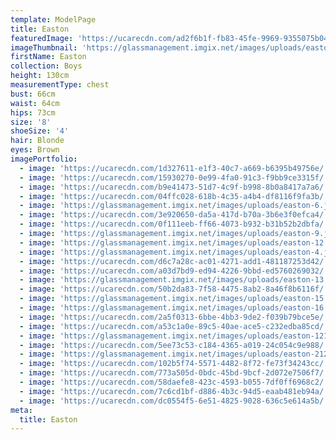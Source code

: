 ```yaml
---
template: ModelPage
title: Easton
featuredImage: 'https://ucarecdn.com/ad2f6b1f-fb83-45fe-9969-9355075b0434/'
imageThumbnail: 'https://glassmanagement.imgix.net/images/uploads/easton-hs.jpg'
firstName: Easton
collection: Boys
height: 130cm
measurementType: chest
bust: 66cm
waist: 64cm
hips: 73cm
size: '8'
shoeSize: '4'
hair: Blonde
eyes: Brown
imagePortfolio:
  - image: 'https://ucarecdn.com/1d327611-e1f3-40c7-a669-b6395b49756e/'
  - image: 'https://ucarecdn.com/15930270-0e99-4fa0-91c3-f9bb9ce3315f/'
  - image: 'https://ucarecdn.com/b9e41473-51d7-4c9f-b998-8b0a8417a7a6/'
  - image: 'https://ucarecdn.com/04ffc028-618b-4c35-a4b4-df8116f9fa3b/'
  - image: 'https://glassmanagement.imgix.net/images/uploads/easton-6.jpg'
  - image: 'https://ucarecdn.com/3e920650-da5a-417d-b70a-3b6e3f0efca4/'
  - image: 'https://ucarecdn.com/0f111eeb-ff66-4073-b932-b31b52b2dbfa/'
  - image: 'https://glassmanagement.imgix.net/images/uploads/easton-9.jpg'
  - image: 'https://glassmanagement.imgix.net/images/uploads/easton-12.jpg'
  - image: 'https://glassmanagement.imgix.net/images/uploads/easton-4.jpg'
  - image: 'https://ucarecdn.com/d6c7a28c-ac01-4271-add1-481187253d42/'
  - image: 'https://ucarecdn.com/a03d7bd9-ed94-4226-9bbd-ed5760269032/'
  - image: 'https://glassmanagement.imgix.net/images/uploads/easton-13.jpg'
  - image: 'https://ucarecdn.com/50b2da83-7f58-4475-8ab2-8a46f8b6116f/'
  - image: 'https://glassmanagement.imgix.net/images/uploads/easton-15.jpg'
  - image: 'https://glassmanagement.imgix.net/images/uploads/easton-16.jpg'
  - image: 'https://ucarecdn.com/2a5f0313-6bbe-4bb3-9de2-f039b79bce5e/'
  - image: 'https://ucarecdn.com/a53c1a0e-89c5-40ae-ace5-c232edba85cd/'
  - image: 'https://glassmanagement.imgix.net/images/uploads/easton-12121.jpg'
  - image: 'https://ucarecdn.com/5ee73c53-c184-4365-a019-24c054c9e988/'
  - image: 'https://glassmanagement.imgix.net/images/uploads/easton-212.jpg'
  - image: 'https://ucarecdn.com/102b5f74-5571-4482-8f72-fe73f34243cc/'
  - image: 'https://ucarecdn.com/773a505d-0bdc-45bd-9bcf-2d072e7506f7/'
  - image: 'https://ucarecdn.com/58daefe8-423c-4593-b055-7df0ff6968c2/'
  - image: 'https://ucarecdn.com/7c6cd1bf-d886-4b3c-94d5-eaab481eb94a/'
  - image: 'https://ucarecdn.com/dc0554f5-6e51-4825-9028-636c5e614a5b/'
meta:
  title: Easton
---
```


